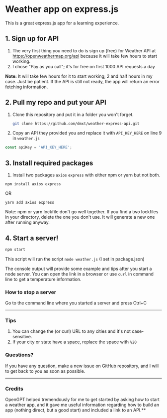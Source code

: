 # Weather app on express.js
This is a great express.js app for a learning experience. 

## 1. Sign up for API
1. The very first thing you need to do is sign up (free) for Weather API at https://openweathermap.org/api because it
   will take few hours to start working.
2. I chose "Pay as you call"; it's for free on first 1000 API requests a day

**Note:** It will take few hours for it to start working; 2 and half hours in my case. Just be patient. If the API is
still not ready, the app will return an error fetching information.

## 2. Pull my repo and put your API

1. Clone this repository and put it in a folder you won't forget.
   ```bash
   git clone https://github.com/dmxt/weather-express-api.git
2. Copy an API they provided you and replace it with `API_KEY_HERE` on line 9 in `weather.js`
```javascript
const apiKey = 'API_KEY_HERE';
```

## 3. Install required packages

1. Install two packages `axios` `express` with either npm or yarn but not both.

`npm install axios express`

OR

`yarn add axios express`

Note: npm or yarn lockfile don't go well together.
If you find a two lockfiles in your directory, delete the one you don't use. It will generate a new one after running
anyway.

## 4. Start a server!

```bash
npm start
```

This script will run the script `node weather.js` (I set in package.json)

The console output will provide some example and tips after you start a node server. You can open the link in a browser
or use `curl` in command line to get a temperature information.

### How to stop a server

Go to the command line where you started a server and press Ctrl+C

---

### Tips

1. You can change the (or curl) URL to any cities and it's not case-sensitive.
2. If your city or state have a space, replace the space with `%20`

### Questions?

If you have any question, make a new issue on GitHub repository, and I will to get back to you as soon as possible.

---

### Credits

OpenGPT helped tremendously for me to get started by asking how to start a weather app, and it gave me useful
information regarding how to build an app (nothing direct, but a good start) and included a link to an API.**
